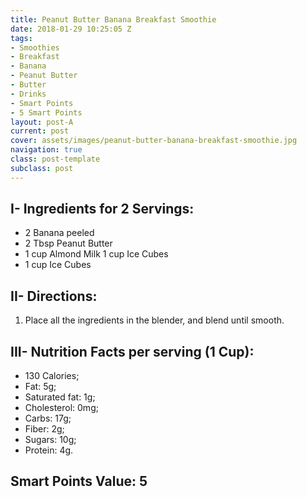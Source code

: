 ```yaml
---
title: Peanut Butter Banana Breakfast Smoothie
date: 2018-01-29 10:25:05 Z
tags:
- Smoothies
- Breakfast
- Banana
- Peanut Butter
- Butter
- Drinks
- Smart Points
- 5 Smart Points
layout: post-A
current: post
cover: assets/images/peanut-butter-banana-breakfast-smoothie.jpg
navigation: true
class: post-template
subclass: post
---
```


## I- Ingredients for 2 Servings:

* 2 Banana peeled
* 2 Tbsp Peanut Butter
* 1 cup Almond Milk 1 cup Ice Cubes
* 1 cup Ice Cubes

## II- Directions:

1. Place all the ingredients in the blender, and blend until smooth.

## III- Nutrition Facts per serving (1 Cup):

* 130 Calories;
* Fat: 5g;
* Saturated fat: 1g;
* Cholesterol: 0mg;
* Carbs: 17g;
* Fiber: 2g;
* Sugars: 10g;
* Protein: 4g.

## Smart Points Value: 5
